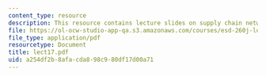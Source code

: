 ```yaml
---
content_type: resource
description: This resource contains lecture slides on supply chain network design.
file: https://ol-ocw-studio-app-qa.s3.amazonaws.com/courses/esd-260j-logistics-systems-fall-2006/a254df2b8afacda898c980df17d00a71_lect17.pdf
file_type: application/pdf
resourcetype: Document
title: lect17.pdf
uid: a254df2b-8afa-cda8-98c9-80df17d00a71
---
```

